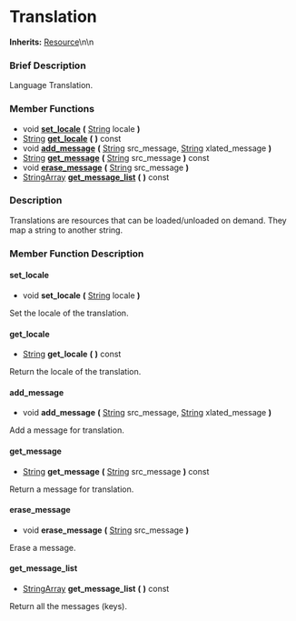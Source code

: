 #  Translation  
**Inherits:** [Resource](class_resource)\\n\\n
###  Brief Description  
Language Translation.

###  Member Functions 
  * void  **[set_locale](#set_locale)**  **(** [String](class_string) locale  **)**
  * [String](class_string)  **[get_locale](#get_locale)**  **(** **)** const
  * void  **[add_message](#add_message)**  **(** [String](class_string) src_message, [String](class_string) xlated_message  **)**
  * [String](class_string)  **[get_message](#get_message)**  **(** [String](class_string) src_message  **)** const
  * void  **[erase_message](#erase_message)**  **(** [String](class_string) src_message  **)**
  * [StringArray](class_stringarray)  **[get_message_list](#get_message_list)**  **(** **)** const

###  Description  
Translations are resources that can be loaded/unloaded on demand. They map a string to another string.

###  Member Function Description  

#### <a name="set_locale">set_locale</a>
  * void  **set_locale**  **(** [String](class_string) locale  **)**

Set the locale of the translation.

#### <a name="get_locale">get_locale</a>
  * [String](class_string)  **get_locale**  **(** **)** const

Return the locale of the translation.

#### <a name="add_message">add_message</a>
  * void  **add_message**  **(** [String](class_string) src_message, [String](class_string) xlated_message  **)**

Add a message for translation.

#### <a name="get_message">get_message</a>
  * [String](class_string)  **get_message**  **(** [String](class_string) src_message  **)** const

Return a message for translation.

#### <a name="erase_message">erase_message</a>
  * void  **erase_message**  **(** [String](class_string) src_message  **)**

Erase a message.

#### <a name="get_message_list">get_message_list</a>
  * [StringArray](class_stringarray)  **get_message_list**  **(** **)** const

Return all the messages (keys).
